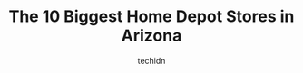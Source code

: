 ---
layout: ampstory
image: https://i0.wp.com/paketmu.com/wp-content/uploads/2023/06/the-home-depot-0-in-arizona-1686366846.jpeg?resize=640,853
author: techidn
featured: false
description: Explore the diverse Home Depot Store scene in Arizona, home to an incredible selection of 10 establishments catering to every taste. Whether youre in search of iconic favorites or undiscove
title: The 10 Biggest Home Depot Stores in Arizona
cover:
   title: The 10 Biggest Home Depot Stores in Arizona
   subtitle: RICKPATE
   background: https://paketmu.com/wp-content/uploads/2023/06/the-home-depot-0-in-arizona-1686366846.jpeg

pages: 
 - layout: thirds
   top: <h1>#1 The Home Depot</h1>
   bottom: "<p>Great customer service and  very nice and knowledgeable.  Now this is my third associate we asked for help because the first 2 help find the third. Like a chain hang I gu</p>"
   background: https://paketmu.com/wp-content/uploads/2023/06/the-home-depot-1-in-arizona-1686366847.jpeg
   backgroundblur: true
 - layout: thirds
   top: <h1>#2 The Home Depot</h1>
   bottom: "<p>You can always count on The Home Depot for all your Home Improvement needs! This location has everything other locations have. The aisles were well organized and stocked.</p>"
   background: https://paketmu.com/wp-content/uploads/2023/06/the-home-depot-2-in-arizona-1686366848.jpeg
   cta:
      link: https://paketmu.com/the-10-biggest-home-depot-stores-in-arizona/
      text: The 10 Biggest Home Depot Stores in Arizona
 - layout: thirds
   top: <h1>#3 The Home Depot</h1>
   bottom: "<p>Really good experience ,like most Home depot stores. Helpful staff, specially at self-pay (Sheri B.) Was very kind to help point me to where I can find boxes. Thank you.</p>"
   background: https://paketmu.com/wp-content/uploads/2023/06/the-home-depot-3-in-arizona-1686366849.jpeg
   cta:
      link: https://paketmu.com/the-10-biggest-home-depot-stores-in-arizona/
      text: The 10 Biggest Home Depot Stores in Arizona
 - layout: thirds
   top: <h1>#4 The Home Depot</h1>
   bottom: "<p>1545 S Crismon Rd, Mesa, AZ 85209, United States</p>"
   background: https://images.unsplash.com/photo-1608501821300-4f99e58bba77?ixlib=rb-4.0.3&ixid=MnwxMjA3fDB8MHxwaG90by1wYWdlfHx8fGVufDB8fHx8&auto=format&fit=crop&w=640&h=853&q=80
   cta:
      link: https://paketmu.com/the-10-biggest-home-depot-stores-in-arizona/
      text: The 10 Biggest Home Depot Stores in Arizona
 - layout: thirds
   top: <h1>#5 The Home Depot</h1>
   bottom: "<p>Home Depot, 1740 S Country Club Dr, Mesa, AZ 85210, United States</p>"
   background: https://images.unsplash.com/photo-1595364397663-fca4f075d796?ixlib=rb-4.0.3&ixid=MnwxMjA3fDB8MHxwaG90by1wYWdlfHx8fGVufDB8fHx8&auto=format&fit=crop&w=640&h=853&q=80
   cta:
      link: https://paketmu.com/the-10-biggest-home-depot-stores-in-arizona/
      text: The 10 Biggest Home Depot Stores in Arizona
 - layout: thirds
   top: <h1>#6 The Home Depot</h1>
   bottom: "<p>7333 W McDowell Rd, Phoenix, AZ 85035, United States</p>"
   background: https://images.unsplash.com/photo-1534312527009-56c7016453e6?ixlib=rb-4.0.3&ixid=MnwxMjA3fDB8MHxwaG90by1wYWdlfHx8fGVufDB8fHx8&auto=format&fit=crop&w=640&h=853&q=80
   cta:
      link: https://paketmu.com/the-10-biggest-home-depot-stores-in-arizona/
      text: The 10 Biggest Home Depot Stores in Arizona
 - layout: thirds
   top: <h1>#7 The Home Depot</h1>
   bottom: "<p>853 N Dobson Rd, Mesa, AZ 85201, United States</p>"
   background: https://images.unsplash.com/photo-1597773150796-e5c14ebecbf5?ixlib=rb-4.0.3&ixid=MnwxMjA3fDB8MHxwaG90by1wYWdlfHx8fGVufDB8fHx8&auto=format&fit=crop&w=640&h=853&q=80
   cta:
      link: https://paketmu.com/the-10-biggest-home-depot-stores-in-arizona/
      text: The 10 Biggest Home Depot Stores in Arizona
 - layout: thirds
   middle: Continue reading...
   background: https://images.unsplash.com/photo-1609083590460-7b8cc0ca65f8?ixlib=rb-4.0.3&ixid=MnwxMjA3fDB8MHxwaG90by1wYWdlfHx8fGVufDB8fHx8&auto=format&fit=crop&w=640&h=853&q=80
   cta:
      link: https://paketmu.com/the-10-biggest-home-depot-stores-in-arizona/
      text: The 10 Biggest Home Depot Stores in Arizona
      
---